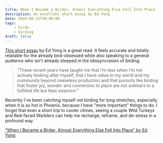 ```yaml
---
title: When I Became a Birder, Almost Everything Else Fell Into Place
description: An excellent short essay by Ed Yong
date: 2024-06-21T10:00:00
tags:
    - birds
    - birding
draft: false
---
```


[This short essay](https://www.nytimes.com/2024/03/30/opinion/birding-spring-merlin-ebird.html?unlocked_article_code=1.000.eh-X.CMLj_CsLEuai&smid=url-share) by Ed Yong is a great read. It feels accurate and totally relatable for the already bird-obsessed while also speaking to a general audience who isn't already steeped in the idiosyncrasies of birding.

> "These recent years have taught me that I’m less when I’m not actively looking after myself, that I have value to my world and my community beyond ceaseless production and that pursuits like birding that foster joy, wonder and connection to place are not sidebars to a fulfilled life but their essence."

Recently I've been catching myself not birding for long stretches, especially when it is so hot in Phoenix, because I have "more important" things to do. I forget that even a short trip to cooler climes, seeing a couple Wild Turkeys and Red-faced Warblers can help me recharge, reframe, and de-stress in a profound way.

["When I Became a Birder, Almost Everything Else Fell Into Place" by Ed Yong](https://www.nytimes.com/2024/03/30/opinion/birding-spring-merlin-ebird.html?unlocked_article_code=1.000.eh-X.CMLj_CsLEuai&smid=url-share).
